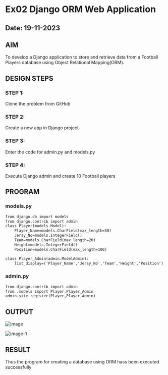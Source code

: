 # Ex02 Django ORM Web Application
## Date: 19-11-2023

## AIM
To develop a Django application to store and retrieve data from a Football Players database using Object Relational Mapping(ORM).

## DESIGN STEPS

### STEP 1:
Clone the problem from GitHub

### STEP 2:
Create a new app in Django project

### STEP 3:
Enter the code for admin.py and models.py

### STEP 4:
Execute Django admin and create 10 Football players

## PROGRAM

### models.py

```html
from django.db import models
from django.contrib import admin
class Player(models.Model):
    Player_Name=models.CharField(max_length=50)
    Jersy_No=models.IntegerField()
    Team=models.CharField(max_length=20)
    Height=models.IntegerField()
    Position=models.CharField(max_length=100)

class Player_Admin(admin.ModelAdmin):
    list_display=('Player_Name','Jersy_No','Team','Height','Position')
```

### admin.py
```html
from django.contrib import admin
from .models import Player,Player_Admin
admin.site.register(Player,Player_Admin)

```

## OUTPUT

![image](https://github.com/SandeepaNagaraj/ORM/assets/113017853/035d7368-8fca-4192-bf3f-12a22e1029d9)

![image-1](https://github.com/SandeepaNagaraj/ORM/assets/113017853/347d85a0-c505-4633-9d25-7c1e9e1f3c14)

## RESULT
Thus the program for creating a database using ORM hass been executed successfully
